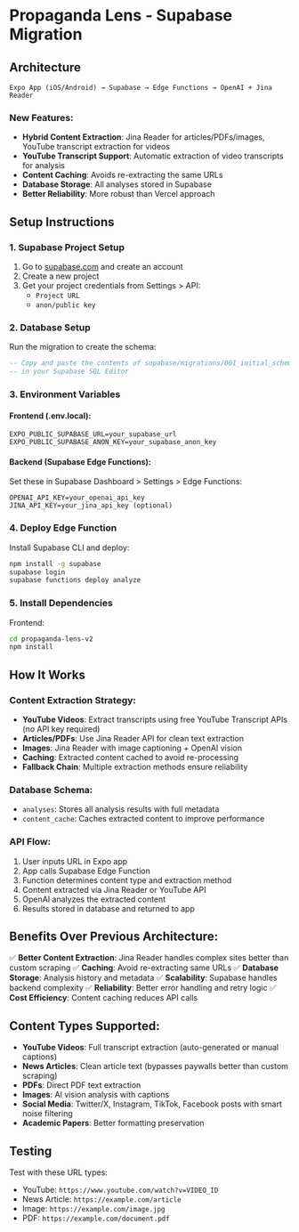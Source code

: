 # Propaganda Lens - Supabase Migration

## Architecture

```
Expo App (iOS/Android) → Supabase → Edge Functions → OpenAI + Jina Reader
```

### New Features:
- **Hybrid Content Extraction**: Jina Reader for articles/PDFs/images, YouTube transcript extraction for videos
- **YouTube Transcript Support**: Automatic extraction of video transcripts for analysis
- **Content Caching**: Avoids re-extracting the same URLs
- **Database Storage**: All analyses stored in Supabase
- **Better Reliability**: More robust than Vercel approach

## Setup Instructions

### 1. Supabase Project Setup

1. Go to [supabase.com](https://supabase.com) and create an account
2. Create a new project
3. Get your project credentials from Settings > API:
   - `Project URL`
   - `anon/public key`

### 2. Database Setup

Run the migration to create the schema:

```sql
-- Copy and paste the contents of supabase/migrations/001_initial_schema.sql
-- in your Supabase SQL Editor
```

### 3. Environment Variables

#### Frontend (.env.local):
```
EXPO_PUBLIC_SUPABASE_URL=your_supabase_url
EXPO_PUBLIC_SUPABASE_ANON_KEY=your_supabase_anon_key
```

#### Backend (Supabase Edge Functions):
Set these in Supabase Dashboard > Settings > Edge Functions:
```
OPENAI_API_KEY=your_openai_api_key
JINA_API_KEY=your_jina_api_key (optional)
```

### 4. Deploy Edge Function

Install Supabase CLI and deploy:
```bash
npm install -g supabase
supabase login
supabase functions deploy analyze
```

### 5. Install Dependencies

Frontend:
```bash
cd propaganda-lens-v2
npm install
```

## How It Works

### Content Extraction Strategy:
- **YouTube Videos**: Extract transcripts using free YouTube Transcript APIs (no API key required)
- **Articles/PDFs**: Use Jina Reader API for clean text extraction
- **Images**: Jina Reader with image captioning + OpenAI vision
- **Caching**: Extracted content cached to avoid re-processing
- **Fallback Chain**: Multiple extraction methods ensure reliability

### Database Schema:
- `analyses`: Stores all analysis results with full metadata
- `content_cache`: Caches extracted content to improve performance

### API Flow:
1. User inputs URL in Expo app
2. App calls Supabase Edge Function
3. Function determines content type and extraction method
4. Content extracted via Jina Reader or YouTube API
5. OpenAI analyzes the extracted content
6. Results stored in database and returned to app

## Benefits Over Previous Architecture:

✅ **Better Content Extraction**: Jina Reader handles complex sites better than custom scraping
✅ **Caching**: Avoid re-extracting same URLs
✅ **Database Storage**: Analysis history and metadata
✅ **Scalability**: Supabase handles backend complexity
✅ **Reliability**: Better error handling and retry logic
✅ **Cost Efficiency**: Content caching reduces API calls

## Content Types Supported:

- **YouTube Videos**: Full transcript extraction (auto-generated or manual captions)
- **News Articles**: Clean article text (bypasses paywalls better than custom scraping)
- **PDFs**: Direct PDF text extraction
- **Images**: AI vision analysis with captions
- **Social Media**: Twitter/X, Instagram, TikTok, Facebook posts with smart noise filtering
- **Academic Papers**: Better formatting preservation

## Testing

Test with these URL types:
- YouTube: `https://www.youtube.com/watch?v=VIDEO_ID`
- News Article: `https://example.com/article`
- Image: `https://example.com/image.jpg`
- PDF: `https://example.com/document.pdf`